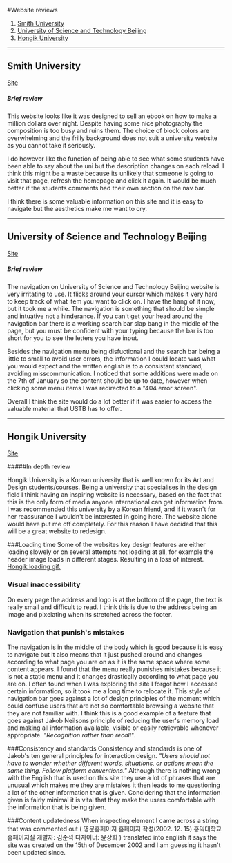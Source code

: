 #Website reviews

1. [Smith University](#Smith)
2. [University of Science and Technology Beijing](#Beijing)
3. [Hongik University](#Hongik)

---

<a id="Smith"></a>
## Smith University
[Site](http://www.smith.edu/)

##### Brief review

This website looks like it was designed to sell an ebook on how to make a million dollars over night. Despite having some nice photography the composition is too busy and ruins them. The choice of block colors are overwhelming and the frilly background does not suit a university website as you cannot take it seriously.

I do however like the function of being able to see what some students have been able to say about the uni but the description changes on each reload. I think this might be a waste because its unlikely that someone is going to visit that page, refresh the homepage and click it again. It would be much better if the students comments had their own section on the nav bar.

I think there is some valuable information on this site and it is easy to navigate but the aesthetics make me want to cry.

---
<a id="Beijing"></a>
## University of Science and Technology Beijing
[Site](http://en.ustb.edu.cn/)

##### Brief review

 The navigation on University of Science and Technology Beijing website is very irritating to use. It flicks around your cursor which makes it very hard to keep track of what item you want to click on. I have the hang of it now, but it took me a while. The navigation is something that should be simple and intuative not a hinderance. If you can't get your head around the navigation bar there is a working search bar slap bang in the middle of the page, but you must be confident with your typing because the bar is too short for you to see the letters you have input. 

 Besides the navigation menu being disfuctional and the search bar being a little to small to avoid user errors, the information I could locate was what you would expect and the written english is to a consistant standard, avoiding misscommunication.  I noticed that some additions were made on the 7th of January so the content should be up to date, however when clicking some menu items I was redirected to a "404 error screen".
 
 Overall I think the site would do a lot better if it was easier to access the valuable material that USTB has to offer.
 
 ---

<a id="Hongik"></a>
## Hongik University
[Site](http://en.hongik.ac.kr/)

#####In depth review

Hongik University is a Korean university that is well known for its Art and Design students/courses. Being a university that specialises in the design field I think having an inspiring website is necessary, based on the fact that this is the only form of media anyone international can get information from. I was recommended this university by a Korean friend, and if it wasn't for her reassurance I wouldn't be interested in going here. The website alone would have put me off completely. For this reason I have decided that this will be a great website to redesign.  

###Loading time
Some of the websites key design features are either loading slowely or on several attempts not loading at all, for example the header image loads in different stages. Resulting in a loss of interest.
[Hongik loading gif.](https://github.com/Jonnygwi/WEB14104/blob/master/students/Jonny/Hongikloading.gif "Hongik website loading gif")

### Visual inaccessibility
On every page the address and logo is at the bottom of the page, the text is really small and difficult to read. I think this is due to the address being an image and pixelating when its stretched across the footer. 

### Navigation that punish's mistakes
The navigation is in the middle of the body which is good because it is easy to navigate but it also means that it just pushed around and changes according to what page you are on as it is the same space where some content appears. I found that the menu really punishes mistakes because it is not a static menu and it changes drastically according to what page you are on. I often found when I was exploring the site I forgot how I accessed certain information, so it took me a long time to relocate it. This style of navigation bar goes against a lot of design principles of the moment which could confuse users that are not so comfortable browsing a website that they are not familiar with. I think this is a good example of a feature that goes against Jakob Neilsons principle of reducing the user's memory load and making all information available, visible or easily retrievable whenever appropriate. *"Recognition rather than recall"*.

###Consistency and standards
Consistency and standards is one of Jakob's ten general principles for interaction design. *"Users should not have to wonder whether different words, situations, or actions mean the same thing. Follow platform conventions."*
Although there is nothing wrong with the English that is used on this site they use a lot of phrases that are unusual which makes me they are mistakes it then leads to me questioning a lot of the other information that is given. Concidering that the information given is fairly minimal it is vital that they make the users comfortable with the information that is being given.

###Content updatedness
When inspecting element I came across a string that was commented out ( 영문홈페이지 홈페이지 작성(2002. 12. 15) 홍익대학교 홈페이지실 개발자: 김준석 디자이너: 윤상희 ) translated into english it says the site was created on the 15th of December 2002 and I am guessing it hasn't been updated since.
